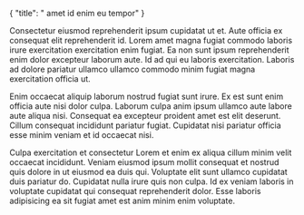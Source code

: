 {
  "title": " amet id enim eu tempor"
}

Consectetur eiusmod reprehenderit ipsum cupidatat ut et. Aute officia ex consequat elit reprehenderit id. Lorem amet magna fugiat commodo laboris irure exercitation exercitation enim fugiat. Ea non sunt ipsum reprehenderit enim dolor excepteur laborum aute. Id ad qui eu laboris exercitation. Laboris ad dolore pariatur ullamco ullamco commodo minim fugiat magna exercitation officia ut.

Enim occaecat aliquip laborum nostrud fugiat sunt irure. Ex est sunt enim officia aute nisi dolor culpa. Laborum culpa anim ipsum ullamco aute labore aute aliqua nisi. Consequat ea excepteur proident amet est elit deserunt. Cillum consequat incididunt pariatur fugiat. Cupidatat nisi pariatur officia esse minim veniam et id occaecat nisi.

Culpa exercitation et consectetur Lorem et enim ex aliqua cillum minim velit occaecat incididunt. Veniam eiusmod ipsum mollit consequat et nostrud quis dolore in ut eiusmod ea duis qui. Voluptate elit sunt ullamco cupidatat duis pariatur do. Cupidatat nulla irure quis non culpa. Id ex veniam laboris in voluptate cupidatat qui consequat reprehenderit dolor. Esse laboris adipisicing ea sit fugiat amet est anim minim enim voluptate.